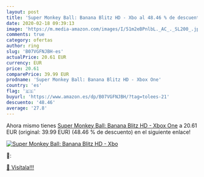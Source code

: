 ```yaml
---
layout: post
title: 'Super Monkey Ball: Banana Blitz HD - Xbo al 48.46 % de descuento'
date: 2020-02-18 09:39:13
image: 'https://m.media-amazon.com/images/I/51m2eBPnlbL._AC_._SL200_.jpg'
comments: true
category: ofertas
author: ring
slug: 'B07VGFNJBH-es'
actualPrice: 20.61 EUR
currency: EUR
price: 20.61
comparePrice: 39.99 EUR
prodname: 'Super Monkey Ball: Banana Blitz HD - Xbox One'
country: 'es'
flag: '🇪🇸'
buyurl: 'https://www.amazon.es/dp/B07VGFNJBH/?tag=tolees-21'
descuento: '48.46'
average: '27.8'
---
```


Ahora mismo tienes [Super Monkey Ball: Banana Blitz HD - Xbox One](https://www.amazon.es/dp/B07VGFNJBH/?tag=tolees-21) a 20.61 EUR (original: 39.99 EUR) (48.46 %  de descuento) en el siguiente enlace!

[![Super Monkey Ball: Banana Blitz HD - Xbo](https://m.media-amazon.com/images/I/51m2eBPnlbL._AC_._SL200_.jpg)](https://www.amazon.es/dp/B07VGFNJBH/?tag=tolees-21)

🔎:


[🛒 Visítala!!!](https://www.amazon.es/dp/B07VGFNJBH/?tag=tolees-21)
